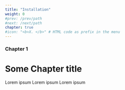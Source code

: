 ```yaml
---
title: "Installation"
weight: 0
#prev: /prev/path
#next: /next/path
chapter: true
#icon: "<b>X. </b>" # HTML code as prefix in the menu
---
```


### Chapter 1

# Some Chapter title

 Lorem ipsum Lorem ipsum Lorem ipsum
